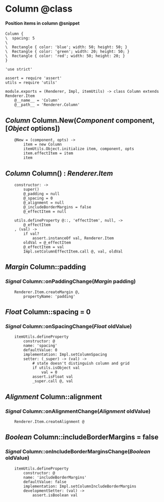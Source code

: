 Column @class
======

#### Position items in column @snippet

```style
Column {
\  spacing: 5
\
\  Rectangle { color: 'blue'; width: 50; height: 50; }
\  Rectangle { color: 'green'; width: 20; height: 50; }
\  Rectangle { color: 'red'; width: 50; height: 20; }
}
```

	'use strict'

	assert = require 'assert'
	utils = require 'utils'

	module.exports = (Renderer, Impl, itemUtils) -> class Column extends Renderer.Item
		@__name__ = 'Column'
		@__path__ = 'Renderer.Column'

*Column* Column.New(*Component* component, [*Object* options])
--------------------------------------------------------------

		@New = (component, opts) ->
			item = new Column
			itemUtils.Object.initialize item, component, opts
			item.effectItem = item
			item

*Column* Column() : *Renderer.Item*
-----------------------------------

		constructor: ->
			super()
			@_padding = null
			@_spacing = 0
			@_alignment = null
			@_includeBorderMargins = false
			@_effectItem = null

		utils.defineProperty @::, 'effectItem', null, ->
			@_effectItem
		, (val) ->
			if val?
				assert.instanceOf val, Renderer.Item
			oldVal = @_effectItem
			@_effectItem = val
			Impl.setColumnEffectItem.call @, val, oldVal

*Margin* Column::padding
------------------------

### *Signal* Column::onPaddingChange(*Margin* padding)

		Renderer.Item.createMargin @,
			propertyName: 'padding'

*Float* Column::spacing = 0
---------------------------

### *Signal* Column::onSpacingChange(*Float* oldValue)

		itemUtils.defineProperty
			constructor: @
			name: 'spacing'
			defaultValue: 0
			implementation: Impl.setColumnSpacing
			setter: (_super) -> (val) ->
				# state doesn't distinguish column and grid
				if utils.isObject val
					val = 0
				assert.isFloat val
				_super.call @, val

*Alignment* Column::alignment
-----------------------------

### *Signal* Column::onAlignmentChange(*Alignment* oldValue)

		Renderer.Item.createAlignment @

*Boolean* Column::includeBorderMargins = false
----------------------------------------------

### *Signal* Column::onIncludeBorderMarginsChange(*Boolean* oldValue)

		itemUtils.defineProperty
			constructor: @
			name: 'includeBorderMargins'
			defaultValue: false
			implementation: Impl.setColumnIncludeBorderMargins
			developmentSetter: (val) ->
				assert.isBoolean val
